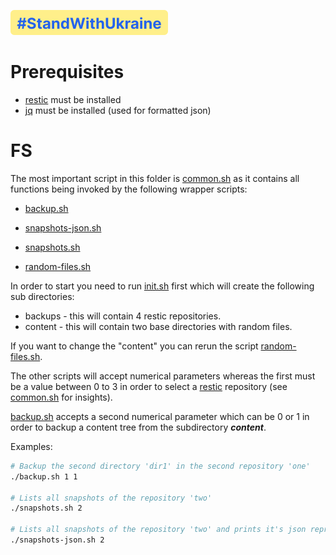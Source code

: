 [![StandWithUkraine][ukraine-svg]][ukraine-readme]

# Prerequisites

* [restic] must be installed
* [jq] must be installed (used for formatted json)


# FS

The most important script in this folder is [common.sh](./common.sh) as it contains all functions being invoked by the following wrapper scripts:

* [backup.sh]
* [snapshots-json.sh] 
* [snapshots.sh]

* [random-files.sh]

In order to start you need to run [init.sh] first which will create the following sub directories:

* backups - this will contain 4 restic repositories.
* content - this will contain two base directories with random files.

If you want to change the "content" you can rerun the script [random-files.sh].

The other scripts will accept numerical parameters whereas the first must be a value between 0 to 3 in order to select a [restic] repository (see [common.sh] for insights).

[backup.sh] accepts a second numerical parameter which can be 0 or 1 in order to backup a content tree from the subdirectory ___content___.

Examples:

```bash
# Backup the second directory 'dir1' in the second repository 'one'
./backup.sh 1 1

# Lists all snapshots of the repository 'two'
./snapshots.sh 2

# Lists all snapshots of the repository 'two' and prints it's json representation
./snapshots-json.sh 2
```



[backup.sh]: ./backup.sh
[common.sh]: ./common.sh
[init.sh]: ./init.sh
[random-files.sh]: ./random-files.sh
[snapshots-json.sh]: ./snapshots-json.sh
[snapshots.sh]: ./snapshots.sh

[jq]: https://jqlang.github.io/jq/
[restic]: https://restic.net/

[ukraine-readme]: https://github.com/vshymanskyy/StandWithUkraine/blob/main/docs/README.md
[ukraine-svg]: https://raw.githubusercontent.com/vshymanskyy/StandWithUkraine/main/badges/StandWithUkraine.svg
